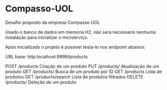 # Compasso-UOL
Desafio proposto da empresa Compasso UOL

Usado o banco de dados em memoria H2, não sera necessario nenhuma instalação para inicializar o microerviço.

Após inicializado o projeto é possivel testa-lo nos endpoint abaixos:

URL base: http:localhost:9999/products

POST	   /products	      Criação de um produto
PUT	    /products/	      Atualização de um produto
GET	    /products/	      Busca de um produto por ID
GET	    /products	        Lista de produtos
GET	    /products/search	Lista de produtos filtrados
DELETE	/products/	      Deleção de um produto

